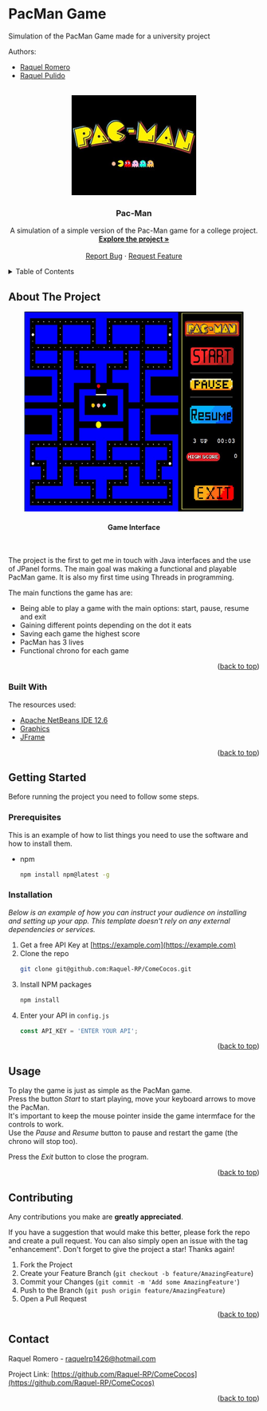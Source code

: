 # PacMan Game
Simulation of the PacMan Game made for a university project 

Authors: 
* [Raquel Romero](https://github.com/Raquel-RP)
* [Raquel Pulido](https://github.com/RaquelPP)



<!-- PROJECT LOGO -->
<br />
<div align="center">
  <a href="https://github.com/Raquel-RP/ComeCocos">
    <img src="images/pacmanlogo.jpg" alt="Logo" width="250" height="200">
  </a>

  <h3 align="center">Pac-Man</h3>

  <p align="center">
    A simulation of a simple version of the Pac-Man game for a college project.
    <br />
    <a href="https://github.com/Raquel-RP/ComeCocos/tree/main/Comecocos"><strong>Explore the project »</strong></a>
    <br />
    <br />
    <a href="https://github.com/Raquel-RP/ComeCocos/issues">Report Bug</a>
    ·
    <a href="https://github.com/Raquel-RP/ComeCocos/issues">Request Feature</a>
  </p>
</div>



<!-- TABLE OF CONTENTS -->
<details>
  <summary>Table of Contents</summary>
  <ol>
    <li>
      <a href="#about-the-project">About The Project</a>
      <ul>
        <li><a href="#built-with">Built With</a></li>
      </ul>
    </li>
    <li>
      <a href="#getting-started">Getting Started</a>
      <ul>
        <li><a href="#prerequisites">Prerequisites</a></li>
        <li><a href="#installation">Installation</a></li>
      </ul>
    </li>
    <li><a href="#usage">Usage</a></li>
    <li><a href="#contributing">Contributing</a></li>
    <li><a href="#contact">Contact</a></li>
  </ol>
</details>



<!-- ABOUT THE PROJECT -->
## About The Project
<div align="center">
  <img src="images/interface.jpg" alt="Interface" width="440" height="400">
  <h4>Game Interface</h4>
</div>

<br />

The project is the first to get me in touch with Java interfaces and the use of JPanel forms.
The main goal was making a functional and playable PacMan game. It is also my first time
using Threads in programming. 

The main functions the game has are:
* Being able to play a game with the main options: start, pause, resume and exit
* Gaining different points depending on the dot it eats
* Saving each game the highest score
* PacMan has 3 lives
* Functional chrono for each game


<p align="right">(<a href="#top">back to top</a>)</p>



### Built With

The resources used:

* [Apache NetBeans IDE 12.6](https://netbeans.apache.org/download/nb126/nb126.html)
* [Graphics](https://docs.oracle.com/javase/7/docs/api/java/awt/Graphics.html)
* [JFrame](https://docs.oracle.com/javase/7/docs/api/javax/swing/JFrame.html)

<p align="right">(<a href="#top">back to top</a>)</p>



<!-- GETTING STARTED -->
## Getting Started

Before running the project you need to follow some steps.

### Prerequisites

This is an example of how to list things you need to use the software and how to install them.
* npm
  ```sh
  npm install npm@latest -g
  ```

### Installation

_Below is an example of how you can instruct your audience on installing and setting up your app. This template doesn't rely on any external dependencies or services._

1. Get a free API Key at [https://example.com](https://example.com)
2. Clone the repo
   ```sh
   git clone git@github.com:Raquel-RP/ComeCocos.git
   ```
3. Install NPM packages
   ```sh
   npm install
   ```
4. Enter your API in `config.js`
   ```js
   const API_KEY = 'ENTER YOUR API';
   ```

<p align="right">(<a href="#top">back to top</a>)</p>



<!-- USAGE EXAMPLES -->
## Usage

To play the game is just as simple as the PacMan game. 
<br />
Press the button *Start* to start playing, move your keyboard arrows to move the PacMan.
<br />
It's important to keep the mouse pointer inside the game intermface for the controls to work. 
<br />
Use the *Pause* and *Resume* button to pause and restart the game (the chrono will stop too).

Press the *Exit* button to close the program.
<p align="right">(<a href="#top">back to top</a>)</p>



<!-- CONTRIBUTING -->
## Contributing

Any contributions you make are **greatly appreciated**.

If you have a suggestion that would make this better, please fork the repo and create a pull request. You can also simply open an issue with the tag "enhancement".
Don't forget to give the project a star! Thanks again!

1. Fork the Project
2. Create your Feature Branch (`git checkout -b feature/AmazingFeature`)
3. Commit your Changes (`git commit -m 'Add some AmazingFeature'`)
4. Push to the Branch (`git push origin feature/AmazingFeature`)
5. Open a Pull Request

<p align="right">(<a href="#top">back to top</a>)</p>



<!-- CONTACT -->
## Contact

Raquel Romero - raquelrp1426@hotmail.com

Project Link: [https://github.com/Raquel-RP/ComeCocos](https://github.com/Raquel-RP/ComeCocos)

<p align="right">(<a href="#top">back to top</a>)</p>
